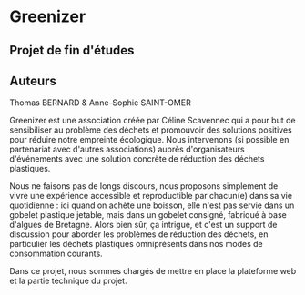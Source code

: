 # Greenizer

Projet de fin d'études
----------------------

Auteurs
-------

Thomas BERNARD &
Anne-Sophie SAINT-OMER


Greenizer est une association créée par Céline Scavennec qui a pour but de sensibiliser au problème des déchets et promouvoir des solutions positives pour réduire notre empreinte écologique.
Nous intervenons (si possible en partenariat avec d'autres associations) auprès d'organisateurs d'événements avec une solution concrète de réduction des déchets plastiques.

Nous ne faisons pas de longs discours, nous proposons simplement de vivre une expérience accessible et reproductible par chacun(e) dans sa vie quotidienne : ici quand on achète une boisson, elle n'est pas servie dans un gobelet plastique jetable, mais dans un gobelet consigné, fabriqué à base d'algues de Bretagne. Alors bien sûr, ça intrigue, et c'est un support de discussion pour aborder les problèmes de réduction des déchets, en particulier les déchets plastiques omniprésents dans nos modes de consommation courants.

Dans ce projet, nous sommes chargés de mettre en place la plateforme web et la partie technique du projet.


